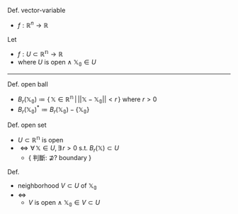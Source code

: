 
Def. vector-variable
- $f:\mathbb{R}^n\to\mathbb{R}$

Let
- $f:U\subset\mathbb{R^n}\to\mathbb{R}$
- where  $U$  is open  $\land$  $\mathbb{X_0}\in U$

---

Def.  open ball
- $B_r(\mathbb{X_0})\coloneqq\{\,\mathbb{X}\in\mathbb{R^n}\,\big|\,||\mathbb{X-X_0}||<r\,\}$  where  $r>0$
- $B_r(\mathbb{X_0})^*\coloneqq B_r(\mathbb{X_0})-\{\mathbb{X_0}\}$

Def.  open set
- $U\subset\mathbb{R^n}$  is open
- $\iff\forall\,\mathbb{X}\in U,\,\exists\,r>0$  s.t. $B_r(\mathbb{X})\subset U$
	- { 判斷:  $\not\supseteq$?  boundary }

Def.
- neighborhood $V\subset U$ of $\mathbb{X_0}$
- $\iff$
	- $V$ is open $\land$ $\mathbb{X_0}\in V\subset U$ 
